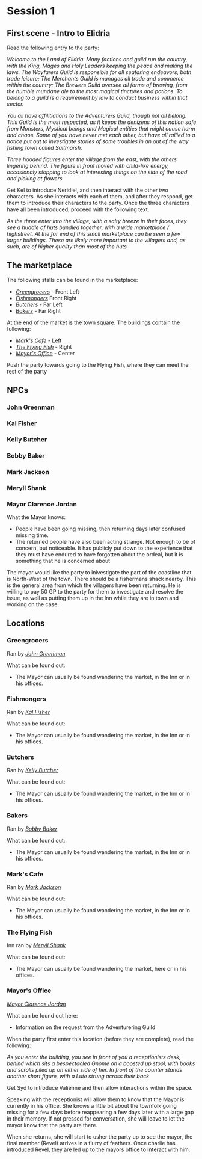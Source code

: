 # Session 1

## First scene - Intro to Elidria
Read the following entry to the party:


*Welcome to the Land of Elidria. Many factions and guild run the country, with the King, Mages and Holy Leaders keeping the peace and making the laws. The Wayfarers Guild is responsible for all seafaring endeavors, both trade leisure; The Merchants Guild is manages all trade and commerce within the country; The Brewers Guild oversee all forms of brewing, from the humble mundane ale to the most magical tinctures and potions. To belong to a guild is a requirement by law to conduct business within that sector.*

*You all have affilitiations to the Adventurers Guild, though not all belong. This Guild is the most respected, as it keeps the denizens of this nation safe from Monsters, Mystical beings and Magical entities that might cause harm and chaos. Some of you have never met each other, but have all rallied to a notice put out to investigate stories of some troubles in an out of the way fishing town called Saltmarsh.*

*Three hooded figures enter the village from the east, with the others lingering behind. The figure in front moved with child-like energy, occasionaly stopping to look at interesting things on the side of the road and picking at flowers*

Get Kel to introduce Neridiel, and then interact with the other two characters. As she interacts with each of them, and after they respond, get them to introduce their characters to the party. Once the three characters have all been introduced, proceed with the following text.

*As the three enter into the village, with a salty breeze in their faces, they see a huddle of huts bundled together, with a wide marketplace / highstreet. At the far end of this small marketplace can be seen a few larger buildings. These are likely more important to the villagers and, as such, are of higher quality than most of the huts*

## The marketplace

The following stalls can be found in the marketplace:

- [*Greengrocers*](#greengrocers) - Front Left
- [*Fishmongers*](#fishmongers) Front Right
- [*Butchers*](#butchers) - Far Left
- [*Bakers*](#bakers) - Far Right

At the end of the market is the town square. The buildings contain the following:

- [*Mark's Cafe*](#marks-cafe) - Left
- [*The Flying Fish*](#the-flying-fish) - Right
- [*Mayor's Office*](#mayors-office) - Center

Push the party towards going to the Flying Fish, where they can meet the rest of the party

## NPCs

### John Greenman

### Kal Fisher

### Kelly Butcher

### Bobby Baker

### Mark Jackson

### Meryll Shank

### Mayor Clarence Jordan

What the Mayor knows:
- People have been going missing, then returning days later confused missing time.
- The returned people have also been acting strange. Not enough to be of concern, but noticeable. It has publicly put down to the experience that they must have endured to have forgotten about the ordeal, but it is something that he is concerned about

The mayor would like the party to inivestigate the part of the coastline that is North-West of the town. There should be a fishermans shack nearby. This is the general area from which the villagers have been returning. He is willing to pay 50 GP to the party for them to investigate and resolve the issue, as well as putting them up in the Inn while they are in town and working on the case.

## Locations

### Greengrocers

Ran by [*John Greenman*](#john-greenman)

What can be found out:
- The Mayor can usually be found wandering the market, in the Inn or in his offices.

### Fishmongers

Ran by [*Kal Fisher*](#kal-fisher)

What can be found out:
- The Mayor can usually be found wandering the market, in the Inn or in his offices.

### Butchers

Ran by [*Kelly Butcher*](#kelly-butcher)

What can be found out:
- The Mayor can usually be found wandering the market, in the Inn or in his offices.

### Bakers

Ran by [*Bobby Baker*](#bobby-baker)

What can be found out:
- The Mayor can usually be found wandering the market, in the Inn or in his offices.

### Mark's Cafe

Ran by [*Mark Jackson*](#mark-jackson)

What can be found out:
- The Mayor can usually be found wandering the market, in the Inn or in his offices.

### The Flying Fish

Inn ran by [*Meryll Shank*](#meryll-shank)

What can be found out:
- The Mayor can usually be found wandering the market, here or in his offices.

### Mayor's Office

[*Mayor Clarence Jordan*](#mayor-clarence-jordan)

What can be found out here:
- Information on the request from the Adventurering Guild

When the party first enter this location (before they are complete), read the following:

*As you enter the building, you see in front of you a receptionists desk, behind which sits a bespectacled Gnome on a boosted up stool, with books and scrolls piled up on either side of her. In front of the counter stands another short figure, with a Lute strung across their back*

Get Syd to introduce Valienne and then allow interactions within the space.

Speaking with the receptionist will allow them to know that the Mayor is currently in his office.
She knows a little bit about the townfolk going missing for a few days before reappearing a few days later with a large gap in their memory.
If not pressed for conversation, she will leave to let the mayor know that the party are there.

When she returns, she will start to usher the party up to see the mayor, the final member (Revel) arrives in a flurry of feathers. Once charlie has introduced Revel, they are led up to the mayors office to interact with him.